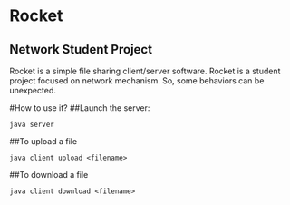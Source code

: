 Rocket
======
Network Student Project
-----------------------

Rocket is a simple file sharing client/server software. Rocket is a student project focused on network mechanism. So, some behaviors can be unexpected.


#How to use it?
##Launch the server:

```java server```


##To upload a file

```java client upload <filename>```


##To download a file

```java client download <filename>```


